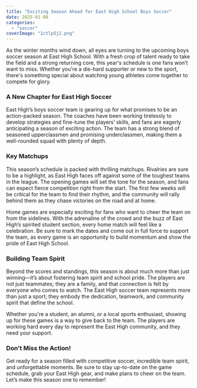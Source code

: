 ```yaml
---
title: "Exciting Season Ahead for East High School Boys Soccer"
date: 2025-01-08
categories: 
  - "soccer"
coverImage: "1ctlp5j2.png"
---
```


As the winter months wind down, all eyes are turning to the upcoming boys soccer season at East High School. With a fresh crop of talent ready to take the field and a strong returning core, this year's schedule is one fans won’t want to miss. Whether you're a die-hard supporter or new to the sport, there's something special about watching young athletes come together to compete for glory.

### A New Chapter for East High Soccer

East High’s boys soccer team is gearing up for what promises to be an action-packed season. The coaches have been working tirelessly to develop strategies and fine-tune the players’ skills, and fans are eagerly anticipating a season of exciting action. The team has a strong blend of seasoned upperclassmen and promising underclassmen, making them a well-rounded squad with plenty of depth.

### Key Matchups

This season’s schedule is packed with thrilling matchups. Rivalries are sure to be a highlight, as East High faces off against some of the toughest teams in the league. The opening games will set the tone for the season, and fans can expect fierce competition right from the start. The first few weeks will be critical for the team to find their rhythm, and the community will rally behind them as they chase victories on the road and at home.

Home games are especially exciting for fans who want to cheer the team on from the sidelines. With the adrenaline of the crowd and the buzz of East High’s spirited student section, every home match will feel like a celebration. Be sure to mark the dates and come out in full force to support the team, as every game is an opportunity to build momentum and show the pride of East High School.

### Building Team Spirit

Beyond the scores and standings, this season is about much more than just winning—it’s about fostering team spirit and school pride. The players are not just teammates; they are a family, and that connection is felt by everyone who comes to watch. The East High soccer team represents more than just a sport; they embody the dedication, teamwork, and community spirit that define the school.

Whether you're a student, an alumni, or a local sports enthusiast, showing up for these games is a way to give back to the team. The players are working hard every day to represent the East High community, and they need your support.

### Don’t Miss the Action!

Get ready for a season filled with competitive soccer, incredible team spirit, and unforgettable moments. Be sure to stay up-to-date on the game schedule, grab your East High gear, and make plans to cheer on the team. Let’s make this season one to remember!
